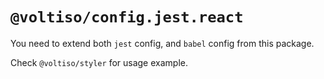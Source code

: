 # `@voltiso/config.jest.react`

You need to extend both `jest` config, and `babel` config from this package.

Check `@voltiso/styler` for usage example.

